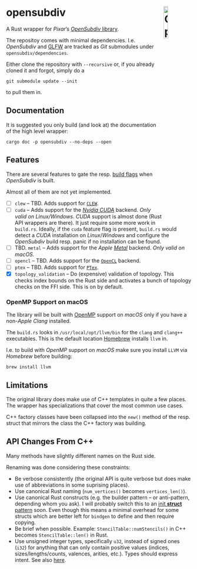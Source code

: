 # opensubdiv <img src="osd-logo.png" alt="OpenSubdiv Logo" width="15%" padding-bottom="5%" align="right" align="top">

A Rust wrapper for *Pixar*’s
[*OpenSubdiv* library](http://graphics.pixar.com/opensubdiv/docs/intro.html).

The repositoy comes with minimal dependencies. I.e. *OpenSubdiv* and
[GLFW](https://www.glfw.org/) are tracked as *Git* submodules under
`opensubdiv/dependencies`.

Either clone the repository with `--recursive` or, if you already cloned it and
forgot, simply do a

```shell
git submodule update --init
```

to pull them in.

## Documentation

It is suggested you only build (and look at) the documentation of the high level
wrapper:

```shell
cargo doc -p opensubdiv --no-deps --open
```

## Features

There are several features to gate the resp. [build
flags](https://github.com/PixarAnimationStudios/OpenSubdiv#useful-cmake-options-and-environment-variables)
when *OpenSubdiv* is built.

Almost all of them are not yet implemented.

- [ ] `clew` – TBD. Adds support for
      [`CLEW`](https://github.com/martijnberger/clew).
- [ ] `cuda` – Adds support for the [*Nvidia CUDA*](https://developer.nvidia.com/cuda-toolkit)
      backend. *Only valid on Linux/Windows.*
      *CUDA* support is almost done (Rust API wrappers are there).
      It just require some more work in `build.rs`.
      Ideally, if the `cuda` feature flag is present, `build.rs` would detect a
      *CUDA* installation on *Linux*/*Windows* and configure the *OpenSubdiv*
      build resp. panic if no installation can be found.
- [ ] TBD. `metal` – Adds support for the *Apple*
      [*Metal*](https://developer.apple.com/metal/) backend. *Only valid on
      macOS.*
- [ ] `opencl` – TBD. Adds support for the
      [`OpenCL`](https://www.khronos.org/opencl/) backend.
- [ ] `ptex` – TBD. Adds support for [`PTex`](http://ptex.us/).
- [x] `topology_validation` – Do (expensive) validation of topology. This
      checks index bounds on the Rust side and activates a bunch of topology
      checks on the FFI side. This is on by default.

### OpenMP Support on macOS

The library will be built with [OpenMP](https://www.openmp.org/) support on
*macOS* only if you have a
non-*Apple* *Clang* installed.

The `build.rs` looks in `/usr/local/opt/llvm/bin` for the `clang` and `clang++`
executables. This is the default location [Homebrew](https://brew.sh/) installs
`llvm` in.

I.e. to build with *OpenMP* support on *macOS* make sure you install `LLVM` via
*Homebrew* before building:

```shell
brew install llvm
```

## Limitations

The original library does make use of C++ templates in quite a few places.
The wrapper has specializations that cover the most common use cases.

C++ factory classes have been collapsed into the `new()` method of the resp.
struct that mirrors the class the C++ factory was building.

## API Changes From C++

Many methods have slightly different names on the Rust side.

Renaming was done considering these constraints:

- Be verbose consistently (the original API is quite verbose but does make use
  of abbreviations in some suprising places).
- Use canonical Rust naming (`num_vertices()` becomes `vertices_len()`).
- Use canonical Rust constructs (e.g. the builder pattern – or anti-pattern,
  depending whom you ask). I will probably switch this to an [init **struct**
  pattern](https://xaeroxe.github.io/init-struct-pattern/) soon.  Even though
  this means a minimal overhead for some structs which are better left for
  `bindgen` to define and then require copying.
- Be brief when possible. Example: `StencilTable::numStencils()` in C++
  becomes `StencilTable::len()` in Rust.
- Use unsigned integer types, specifically `u32`, instead of signed ones
  (`i32`) for anything that can only contain positive values (indices,
  sizes/lengths/counts, valences, arities, etc.).  Types should express intent.
  See also [here](https://github.com/PixarAnimationStudios/OpenSubdiv/issues/1222).
